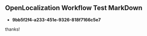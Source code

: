 ## OpenLocalization Workflow Test MarkDown
* **9bb5f2f4-a233-451e-9326-818f7166c5e7**
 
thanks!

<!--HONumber=Feb17_HO2-->



